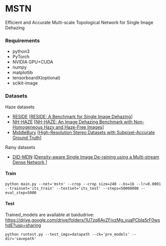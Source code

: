 # MSTN
Efficient and Accurate Multi-scale Topological Network for Single Image Dehazing

### Requirements

* python3
* PyTorch
* NVIDIA GPU+CUDA
* numpy
* matplotlib
* tensorboardX(optional)
* scikit-image

### Datasets
Haze datasets
* [RESIDE](https://sites.google.com/view/reside-dehaze-datasets/) [[RESIDE: A Benchmark for Single Image Dehazing](https://www.google.com/url?q=https%3A%2F%2Farxiv.org%2Fpdf%2F1712.04143.pdf&sa=D&sntz=1&usg=AFQjCNHzdt3kMDsvuJ7Ef6R4ev59OFeRYA)]
* [NH-HAZE](https://data.vision.ee.ethz.ch/cvl/ntire20/nh-haze/) [[NH-HAZE: An Image Dehazing Benchmark with
Non-Homogeneous Hazy and Haze-Free Images](https://data.vision.ee.ethz.ch/cvl/ntire20/nh-haze/files/NH_HAZE_IEEE.pdf)]
* [MiddleBury](https://vision.middlebury.edu/stereo/data/2014/) [[High-Resolution Stereo Datasets with
Subpixel-Accurate Ground Truth](https://elib.dlr.de/90624/1/ScharsteinEtal2014.pdf)]

Rainy datasets
* [DID-MDN](https://github.com/hezhangsprinter/DID-MDN) [[Density-aware Single Image De-raining using a Multi-stream Dense Network
](https://arxiv.org/abs/1802.07412)]
#### Train

 ```shell
 python main.py --net='mstn' --crop --crop_size=240 --bs=16 --lr=0.0001 --trainset='its_train' --testset='its_test' --steps=50000000 --eval_step=5000
 ```

#### Test

Trained_models are available at baidudrive: https://drive.google.com/drive/folders/1U7zq8AyZFivzMg_yuaPCbIa5rF0wshdE?usp=sharing

 ```shell
 python runtest.py --test_imgs=datapath --ck='pre_models' --dir='savepath'
```

